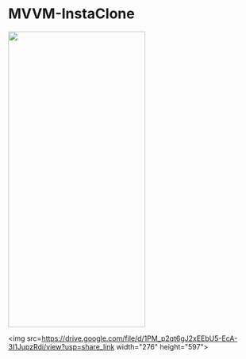 # MVVM-InstaClone

<img src=https://github.com/halil851/MVVM-InstaClone/blob/main/InstaClone/Media/Zoom%20in%20Zoom%20out.gif width="276" height="597">


<img src=https://drive.google.com/file/d/1PM_p2qt6gJ2xEEbU5-EcA-3I1JupzRdi/view?usp=share_link width="276" height="597">
